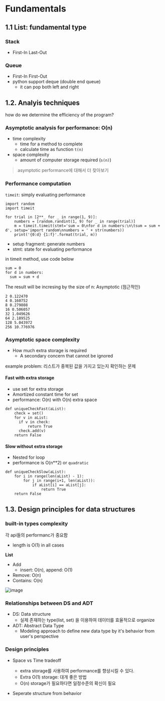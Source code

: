 # Fundamentals

## 1.1 List: fundamental type

### Stack
- First-In Last-Out

### Queue
- First-In First-Out
- python support deque (double end queue)
  - it can pop both left and right


## 1.2. Analyis techniques

how do we determine the efficiency of the program?

### Asymptotic analysis for performance: O(n)

- time complexity
  - time for a method to complete
  - calculate time as function `t(n)`
- space complexity
  - amount of computer storage required (`s(n)`)


> asymptotic performance에 대해서 더 찾아보기

### Performance computation

`timeit`: simply evaluating performance

```
import random
import timeit

for trial in [2**_ for _ in range(1, 9)]:
    numbers = [random.randint(1, 9) for _ in range(trial)]
    m = timeit.timeit(stmt='sum = 0\nfor d in numbers:\n\tsum = sum + d', setup='import random\nnumbers = ' + str(numbers))
    print('{0:d} {1:f}'.format(trial, m)) 
```

- setup fragment: generate numbers
- stmt: state for evaluating performance

in timeit method, use code below

```
sum = 0
for d in numbers:
  sum = sum + d
```

The result will be incresing by the size of n: Asymptotic (점근적인)

```
2 0.122470
4 0.160752
8 0.279808
16 0.506057
32 1.049626
64 2.189525
128 5.043972
256 10.776976
```


### Asymptotic space complexity

- How much extra storage is required
  - A secondary concern that cannot be ignored

example problem: 리스트가 중복된 값을 가지고 있는지 확인하는 문제

#### Fast with extra storage
- use set for extra storage
- Amortized constant time for set
- performance: O(n) with O(n) extra space

```
def uniqueCheckFast(aList):
    check = set()
    for v in aList:
      if v in check:
          return True
      check.add(v)
    return False
```

#### Slow without extra storage
- Nested for loop
- performance is O(n**2) or `quadratic`

```
def uniqueCheckSlow(aList):
    for i in range(len(aList) - 1):
        for j in range(i+1, len(aList)):
            if aList[i] == aList[j]:
                return True
    return False
```


## 1.3. Design principles for data structures

### built-in types complexity

각 api들의 performanc가 중요함

- length is O(1) in all cases

**List**

- Add
  - insert: O(n), append: O(1)
- Remove: O(n)
- Contains: O(n)

![image](https://i.imgur.com/5VniS0v.png)


### Relationships between DS and ADT
- DS: Data structure
  - 실제 존재하는 type(list, set) 을 이용하여 데이터를 효율적으로 organize
- ADT: Abstract Data Type
  - Modeling approach to define new data type by it's behavior from user's perspective

### Design principles
- Space vs Time tradeoff
  - extra storage를 사용하여 performance를 향상시킬 수 있다.
  - Extra O(1) storage: 대개 좋은 방법
  - O(n) storage가 필요하다면 일정수준의 확신이 필요

- Seperate structure from behavior
   
